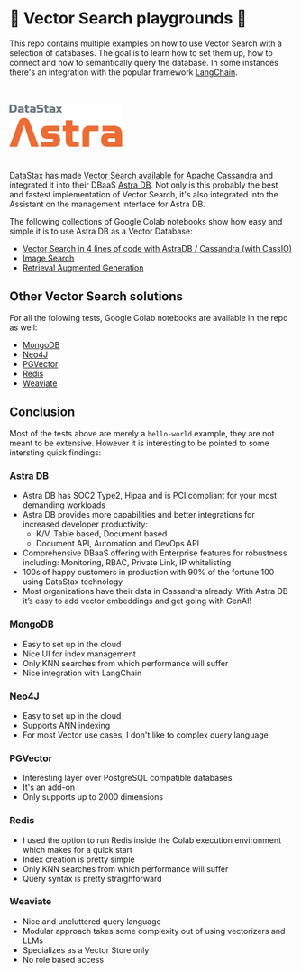 # 🛝 Vector Search playgrounds 🛝
This repo contains multiple examples on how to use Vector Search with a selection of databases.
The goal is to learn how to set them up, how to connect and how to semantically query the database. In some instances there's an integration with the popular framework [LangChain](https://python.langchain.com/docs/get_started/introduction).

## <img src="./astra-db-logo.png" width="200" vspace="20"/>

[DataStax](https://www.datastax.com) has made [Vector Search available for Apache Cassandra](https://cwiki.apache.org/confluence/pages/viewpage.action?pageId=255069753) and integrated it into their DBaaS [Astra DB](https://astra.datastax.com). Not only is this probably the best and fastest implementation of Vector Search, it's also integrated into the Assistant on the management interface for Astra DB.

The following collections of Google Colab notebooks show how easy and simple it is to use Astra DB as a Vector Database:

- [Vector Search in 4 lines of code with AstraDB / Cassandra (with CassIO)](https://colab.research.google.com/drive/1tF00Soc0uQfKfhfT9R7W72MM6AMGePoE)
- [Image Search](https://colab.research.google.com/drive/11c9ijhndGSZjdEpqeaxipJZDPgRV3Z64)
- [Retrieval Augmented Generation](https://colab.research.google.com/drive/1Eyf-fOIU8uKNn4p91szLVbMDWN8i7Ot_)

## Other Vector Search solutions

For all the folowing tests, Google Colab notebooks are available in the repo as well:

- [MongoDB](./vector-mongodb/README.md)
- [Neo4J](./vector-neo4j/README.md)
- [PGVector](./vector-pgvector/README.md)
- [Redis](./vector-redis/README.md)
- [Weaviate](./vector-weaviate/README.md)

## Conclusion
Most of the tests above are merely a `hello-world` example, they are not meant to be extensive. However it is interesting to be pointed to some intersting quick findings:
### Astra DB
-  Astra DB has SOC2 Type2, Hipaa and is PCI compliant for your most demanding workloads
- Astra DB provides more capabilities and better integrations for increased developer productivity:
    - K/V, Table based, Document based
    - Document API, Automation and DevOps API
- Comprehensive DBaaS offering with Enterprise features for robustness including: Monitoring, RBAC, Private Link, IP whitelisting
- 100s of happy customers in production with 90% of the fortune 100 using DataStax technology
- Most organizations have their data in Cassandra already. With Astra DB it’s easy to add vector embeddings and get going with GenAI!
### MongoDB
- Easy to set up in the cloud
- Nice UI for index management
- Only KNN searches from which performance will suffer
- Nice integration with LangChain
### Neo4J
- Easy to set up in the cloud
- Supports ANN indexing
- For most Vector use cases, I don't like to complex query language
### PGVector
- Interesting layer over PostgreSQL compatible databases
- It's an add-on
- Only supports up to 2000 dimensions
### Redis
- I used the option to run Redis inside the Colab execution environment which makes for a quick start
- Index creation is pretty simple
- Only KNN searches from which performance will suffer
- Query syntax is pretty straighforward
### Weaviate
- Nice and uncluttered query language
- Modular approach takes some complexity out of using vectorizers and LLMs
- Specializes as a Vector Store only
- No role based access



